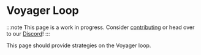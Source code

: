 # Voyager Loop

:::note
This page is a work in progress. Consider [contributing](/contribute) or head over to our [Discord](https://discord.gg/e4GnPhtwQg)!
:::

This page should provide strategies on the Voyager loop.